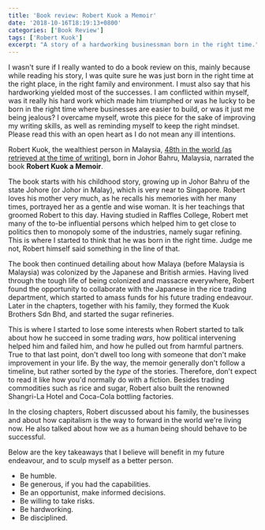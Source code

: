 ```yaml
---
title: 'Book review: Robert Kuok a Memoir'
date: '2018-10-16T18:19:13+0800'
categories: ['Book Review']
tags: ['Robert Kuok']
excerpt: "A story of a hardworking businessman born in the right time."
---
```


I wasn't sure if I really wanted to do a book review on this, mainly because while reading his story, I was quite sure he was just born in the right time at the right place,  in the right family and environment. I must also say that his hardworking yielded most of the successes. I am conflicted within myself, was it really his hard work which made him triumphed or was he lucky to be born in the right time where businesses are easier to build, or was it just me being jealous? I overcame myself, wrote this piece for the sake of improving my writing skills, as well as reminding myself to keep the right mindset. Please read this with an open heart as I do not mean any ill intentions.

Robert Kuok, the wealthiest person in Malaysia, [48th in the world (as retrieved at the time of writing)](https://www.bloomberg.com/billionaires/profiles/robert-kuok-hock-nien/), born in Johor Bahru, Malaysia, narrated the book **Robert Kuok a Memoir**.

The book starts with his childhood story, growing up in Johor Bahru of the state Johore (or Johor in Malay), which is very near to Singapore. Robert loves his mother very much, as he recalls his memories with her many times, portrayed her as a gentle and wise woman. It is her teachings that groomed Robert to this day. Having studied in Raffles College, Robert met many of the to-be influential persons which helped him to get close to politics then to monopoly some of the industries, namely sugar refining. This is where I started to think that he was born in the right time. Judge me not, Robert himself said something in the line of that.

The book then continued detailing about how Malaya (before Malaysia is Malaysia) was colonized by the Japanese and British armies. Having lived through the tough life of being colonized and massacre everywhere, Robert found the opportunity to collaborate with the Japanese in the rice trading department, which started to amass funds for his future trading endeavour. Later in the chapters, together with his family, they formed the Kuok Brothers Sdn Bhd, and started the sugar refineries.

This is where I started to lose some interests when Robert started to talk about how he succeed in some trading *wars*, how political intervening helped him and failed him, and how he pulled out from harmful partners. True to that last point, don't dwell too long with someone that don't make improvement in your life. By the way, the memoir generally don't follow a timeline, but rather sorted by the *type* of the stories. Therefore, don't expect to read it like how you'd normally do with a fiction. Besides trading commodities such as rice and sugar, Robert also built the renowned Shangri-La Hotel and Coca-Cola bottling factories.

In the closing chapters, Robert discussed about his family, the businesses and about how capitalism is the way to forward in the world we're living now. He also talked about how we as a human being should behave to be successful.

Below are the key takeaways that I believe will benefit in my future endeavour, and to sculp myself as a better person.

* Be humble.
* Be generous, if you had the capabilities.
* Be an opportunist, make informed decisions.
* Be willing to take risks.
* Be hardworking.
* Be disciplined.
